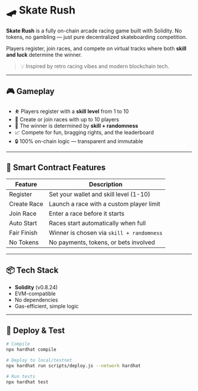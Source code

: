 # 🛹 Skate Rush

**Skate Rush** is a fully on-chain arcade racing game built with Solidity. No tokens, no gambling — just pure decentralized skateboarding competition.

Players register, join races, and compete on virtual tracks where both **skill and luck** determine the winner.

> 💡 Inspired by retro racing vibes and modern blockchain tech. 

---

## 🎮 Gameplay

- ⛹️ Players register with a **skill level** from 1 to 10  
- 🏁 Create or join races with up to 10 players   
- 🎲 The winner is determined by **skill + randomness**   
- 📈 Compete for fun, bragging rights, and the leaderboard  
- 🔒 100% on-chain logic — transparent and immutable 

---

## 🔧 Smart Contract Features

| Feature        | Description                                       |
|----------------|---------------------------------------------------|
| Register       | Set your wallet and skill level (1-10)            |
| Create Race    | Launch a race with a custom player limit          |
| Join Race      | Enter a race before it starts                     |
| Auto Start     | Races start automatically when full               |
| Fair Finish    | Winner is chosen via `skill + randomness`         |
| No Tokens      | No payments, tokens, or bets involved             |

---

## 📦 Tech Stack

- **Solidity** (v0.8.24)
- EVM-compatible
- No dependencies
- Gas-efficient, simple logic

---

## 🚀 Deploy & Test

```bash
# Compile
npx hardhat compile

# Deploy to local/testnet
npx hardhat run scripts/deploy.js --network hardhat

# Run tests
npx hardhat test

